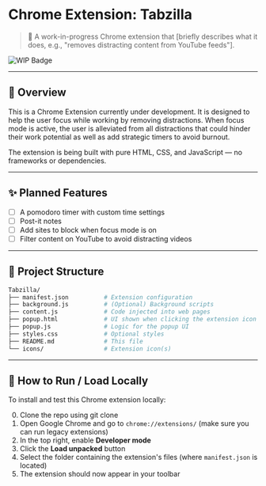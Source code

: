 # Chrome Extension: Tabzilla

> 🚧 A work-in-progress Chrome extension that [briefly describes what it does, e.g., "removes distracting content from YouTube feeds"].

![WIP Badge](https://img.shields.io/badge/status-WIP-yellow)

---

## 📌 Overview

This is a Chrome Extension currently under development. It is designed to help the user focus while working by removing distractions. When focus mode is active, the user is alleviated from all distractions that could hinder their work potential as well as add strategic timers to avoid burnout.

The extension is being built with pure HTML, CSS, and JavaScript — no frameworks or dependencies.

---

## ✨ Planned Features

- [ ] A pomodoro timer with custom time settings
- [ ] Post-it notes
- [ ] Add sites to block when focus mode is on
- [ ] Filter content on YouTube to avoid distracting videos

---

## 📁 Project Structure

```bash
Tabzilla/
├── manifest.json          # Extension configuration
├── background.js          # (Optional) Background scripts
├── content.js             # Code injected into web pages
├── popup.html             # UI shown when clicking the extension icon
├── popup.js               # Logic for the popup UI
├── styles.css             # Optional styles
├── README.md              # This file
└── icons/                 # Extension icon(s)
```

---

## 🧪 How to Run / Load Locally

To install and test this Chrome extension locally:

0. Clone the repo using git clone
1. Open Google Chrome and go to `chrome://extensions/` (make sure you can run legacy extensions)
2. In the top right, enable **Developer mode**
3. Click the **Load unpacked** button
4. Select the folder containing the extension's files (where `manifest.json` is located)
5. The extension should now appear in your toolbar

